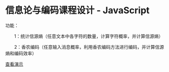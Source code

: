# 信息论与编码课程设计 - JavaScript
功能：

　　1：统计信源熵（任意文本中各字符的数量，计算字符概率，并计算信源熵）

　　2：香农编码（任意输入消息概率，利用香农编码方法进行编码，并计算信源熵和编码效率）

<a href="http://hpu.lifanko.cn/xxl/">查看演示</a>
